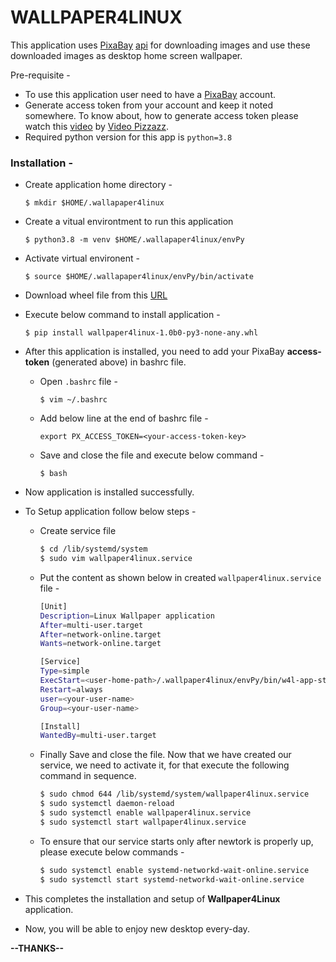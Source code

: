 # WALLPAPER4LINUX

This application uses [PixaBay](https://pixabay.com/) [api](https://pixabay.com/api/docs/) for downloading images and use these downloaded images as desktop home screen wallpaper. 


Pre-requisite - 
  - To use this application user need to have a [PixaBay](https://pixabay.com/) account. 
  - Generate access token from your account and keep it noted somewhere. To know about, how to generate access token please watch this [video](https://www.youtube.com/watch?v=6X1l_J-8QOE&t=44s) by [Video Pizzazz](https://www.youtube.com/c/VideopizzazzLLC). 
 - Required python version for this app is `python=3.8`
### Installation -

- Create application home directory -

    `$ mkdir $HOME/.wallapaper4linux`

- Create a vitual environtment to run this application

    `$ python3.8 -m venv $HOME/.wallapaper4linux/envPy`
 
- Activate virtual environent - 

    `$ source $HOME/.wallapaper4linux/envPy/bin/activate`

- Download wheel file from this [URL](https://github.com/patelajaychh/wallpaper4linux/tree/master/dist)

- Execute below command to install application - 

  `$ pip install wallpaper4linux-1.0b0-py3-none-any.whl`

- After this application is installed, you need to add your PixaBay   **access-token** (generated above) in bashrc file.

  - Open `.bashrc` file - 

      `$ vim ~/.bashrc`
  - Add below line at the end of bashrc file -

     `export PX_ACCESS_TOKEN=<your-access-token-key>`

  - Save and close the file and execute below command - 
  
      `$ bash`

- Now application is installed successfully.

- To Setup application follow below steps - 
  - Create service file
    ```bash
    $ cd /lib/systemd/system
    $ sudo vim wallpaper4linux.service
    ```
  - Put the content as shown below in created `wallpaper4linux.service` file -
    ```bash
    [Unit]
    Description=Linux Wallpaper application
    After=multi-user.target
    After=network-online.target
    Wants=network-online.target

    [Service]
    Type=simple
    ExecStart=<user-home-path>/.wallpaper4linux/envPy/bin/w4l-app-start
    Restart=always
    user=<your-user-name>
    Group=<your-user-name>

    [Install]
    WantedBy=multi-user.target
    ```

  - Finally Save and close the file. Now that we have created our service, we need to  activate it, for that execute the following command in sequence.
    ```bash
    $ sudo chmod 644 /lib/systemd/system/wallpaper4linux.service
    $ sudo systemctl daemon-reload
    $ sudo systemctl enable wallpaper4linux.service
    $ sudo systemctl start wallpaper4linux.service
    ```
  - To ensure that our service starts only after newtork is properly up, please execute below commands -
    ```bash
    $ sudo systemctl enable systemd-networkd-wait-online.service
    $ sudo systemctl start systemd-networkd-wait-online.service
    ```

- This completes the installation and setup of **Wallpaper4Linux** application.
- Now, you will be able to enjoy new desktop every-day. 

**--THANKS--**


  
